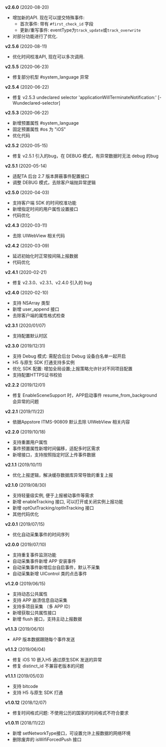 **v2.6.0** (2020-08-20)
- 增加新的API. 现在可以提交特殊事件:
    - 首次事件: 带有 `#first_check_id` 字段
    - 更新/重写事件: eventType为`track_update`或`track_overwrite`
- 对部分功能进行了优化.

**v2.5.6** (2020-08-11)
- 优化时间校准API, 现在可以多次调用.

**v2.5.5** (2020-06-23)
- 修复部分机型 #system_language 异常

**v2.5.4** (2020-06-22)
- 修复 v2.5.3 undeclared selector 'applicationWillTerminateNotification:' [-Wundeclared-selector]

**v2.5.3** (2020-06-22)
- 新增预置属性 #system_language
- 固定预置属性 #os 为 "iOS"
- 优化代码

**v2.5.2** (2020-05-15)
- 修复 v2.5.1 引入的bug，在 DEBUG 模式，有异常数据时无法 debug 的bug

**v2.5.1** (2020-05-14)
- 适配TA 后台 2.7 版本屏蔽事件配置接口
- 调整 DEBUG 模式，去除客户端抛异常逻辑

**v2.5.0** (2020-04-03)
- 支持客户端 SDK 的时间校准功能
- 新增指定时间的用户属性设置接口
- 代码优化

**v2.4.3** (2020-03-11)
- 去除 UIWebView 相关代码

**v2.4.2** (2020-03-09)
- 延迟初始化时正常按间隔上报数据
- 代码优化

**v2.4.1** (2020-02-21)
- 修复 v2.3.0、v2.3.1、v2.4.0 引入的 bug

**v2.4.0** (2020-02-10)
- 支持 NSArray 类型
- 新增 user_append 接口
- 去除客户端的属性格式检查

**v2.3.1** (2020/01/07)
- 支持配置默认时区

**v2.3.0** (2019/12/31)
- 支持 Debug 模式: 需配合后台 Debug 设备白名单一起开启
- H5 与原生 SDK 打通支持多实例
- 优化 SDK 配置: 增加全局设置;上报策略允许针对不同项目配置
- 支持配置HTTPS证书校验

**v2.2.2** (2019/12/01)
- 修复 EnableSceneSupport 时，APP启动事件 resume_from_background 会异常的问题

**v2.2.1** (2019/11/22)
- 依据Appstore ITMS-90809 默认去除 UIWebView 相关内容

**v2.2.0** (2019/10/18)
- 支持重置用户属性
- 事件预置属性新增时间偏移，适配多时区需求
- 新增接口，支持按照指定时区上传事件数据

**v2.1.1** (2019/10/11)
- 优化上报逻辑，解决缓存数据库异常导致的重复上报

**v2.1.0** (2019/08/30)
- 支持轻量级实例, 便于上报被动事件等需求
- 新增 enableTracking 接口, 可以打开或关闭实例上报功能
- 新增 optOutTracking/optInTracking 接口
- 其他代码优化

**v2.0.1** (2019/07/15)
- 优化自动采集事件的时间序列

**v2.0.0** (2019/07/10)
- 支持重复事件监测功能
- 自动采集事件新增 APP 安装事件
- 自动采集事件新增后台自启事件，默认不采集
- 自动采集新增 UIControl 类的点击事件

**v1.2.0** (2019/06/15)
- 支持动态公共属性
- 支持 APP 崩溃信息自动采集
- 支持多项目采集 （多 APP ID）
- 新增获取公共属性接口
- 新增 flush 接口，支持主动上报数据

**v1.1.3** (2019/06/10)
- APP 版本数据跟随每个事件发送


**v1.1.2** (2019/06/04)
- 修复 iOS 10 嵌入H5 通过原生SDK 发送的异常
- 修复 distinct_id 不兼容老版本的问题

**v1.1.1** (2019/05/03)
- 支持 bitcode
- 支持 H5 与原生 SDK 打通

**v1.0.12** (2018/12/07)
- 修复时间格式问题: 不使用公历的国家的时间格式不符合要求

**v1.0.11** (2018/11/22)
- 新增 setNetworkType接口，可设置允许上报数据的网络环境
- 删除废弃的 isWifiForcedPush 接口
